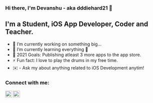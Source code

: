 ### Hi there, I'm Devanshu - aka dddiehard21 👋

## I'm a Student, iOS App Developer, Coder and Teacher.

- 🔭 I’m currently working on something big...
- 🌱 I’m currently learning everything 🤣
- 🥅 2021 Goals: Publishing atleast 3 more apps to the app store.
- ⚡ Fun fact: I love to play the drums in my free time.
- ✉️ - Ask my about anything related to iOS Development anytim!


### Connect with me:

[<img align="left" alt="codeSTACKr | Twitter" width="22px" src="https://cdn.jsdelivr.net/npm/simple-icons@v3/icons/twitter.svg" />][twitter]
[<img align="left" alt="codeSTACKr | LinkedIn" width="22px" src="https://cdn.jsdelivr.net/npm/simple-icons@v3/icons/linkedin.svg" />][linkedin]

<br />

</details>

[twitter]: https://twitter.com/devdchaudhary
[linkedin]: https://www.linkedin.com/in/devanshu-chaudhary-236263177/


